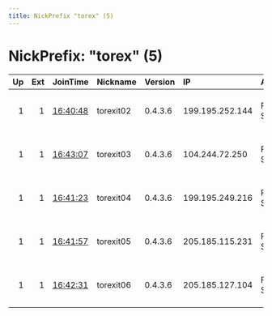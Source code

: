 ```yaml
---
title: NickPrefix "torex" (5)
---
```


# NickPrefix: "torex" (5)

|   Up |   Ext | JoinTime                                                                                            | Nickname   | Version   | IP              | AS                 | CC   |   ORp |   Dirp | OS    | Contact                             |   eFamMembers |
|-----:|------:|:----------------------------------------------------------------------------------------------------|:-----------|:----------|:----------------|:-------------------|:-----|------:|-------:|:------|:------------------------------------|--------------:|
|    1 |     1 | [16:40:48](https://metrics.torproject.org/rs.html#details/00052E786B0E33AC3C24270E1FE33FEE54E53F4D) | torexit02  | 0.4.3.6   | 199.195.252.144 | FranTech Solutions | us   |   443 |     80 | Linux | vilesx dot link at protonmail dot c |             6 |
|    1 |     1 | [16:43:07](https://metrics.torproject.org/rs.html#details/F1FF7F96FDA23E914AE824C301C06A73FA19AA68) | torexit03  | 0.4.3.6   | 104.244.72.250  | FranTech Solutions | us   |   443 |     80 | Linux | vilesx dot link at protonmail dot c |             6 |
|    1 |     1 | [16:41:23](https://metrics.torproject.org/rs.html#details/36EF4D7C1A4286491B4DE93D768229AA8F71268F) | torexit04  | 0.4.3.6   | 199.195.249.216 | FranTech Solutions | us   |   443 |     80 | Linux | vilesx dot link at protonmail dot c |             6 |
|    1 |     1 | [16:41:57](https://metrics.torproject.org/rs.html#details/18B8A390FDC1CFB7CC92EFB61B668340F66607C7) | torexit05  | 0.4.3.6   | 205.185.115.231 | FranTech Solutions | us   |   443 |     80 | Linux | vilesx dot link at protonmail dot c |             6 |
|    1 |     1 | [16:42:31](https://metrics.torproject.org/rs.html#details/0504F3E139D9B9D60131ADF4DB8D8BBB81D464D2) | torexit06  | 0.4.3.6   | 205.185.127.104 | FranTech Solutions | us   |   443 |     80 | Linux | vilesx dot link at protonmail dot c |             6 |
